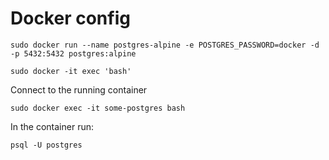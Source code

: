 
# Docker config

<!-- docker run -d -p 27017:27017 --name mongodb mongo:latest -->

<!-- docker run --rm --name pg-docker -e POSTGRES_PASSWORD=docker -d -p 5432:5432 -v $HOME/docker/volumes/postgres:/var/lib/postgresql/data postgres -->

```
sudo docker run --name postgres-alpine -e POSTGRES_PASSWORD=docker -d -p 5432:5432 postgres:alpine
```

```
sudo docker -it exec 'bash'
```


Connect to the running container

```
sudo docker exec -it some-postgres bash
```

In the container run:

```
psql -U postgres
```
